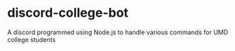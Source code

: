 # discord-college-bot
A discord programmed using Node.js to handle various commands for UMD college students
